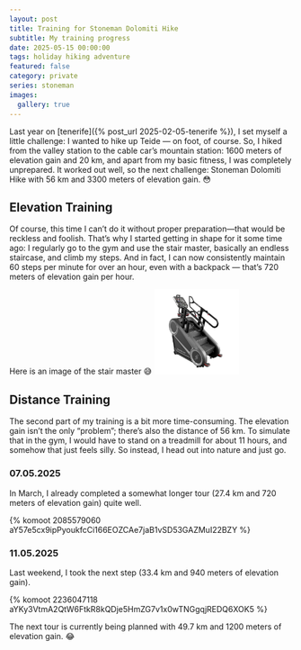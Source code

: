 ```yaml
---
layout: post
title: Training for Stoneman Dolomiti Hike
subtitle: My training progress
date: 2025-05-15 00:00:00
tags: holiday hiking adventure
featured: false
category: private
series: stoneman
images:
  gallery: true
---
```


Last year on [tenerife]({% post_url 2025-02-05-tenerife %}), I set myself a little challenge: I wanted to hike up
Teide — on foot, of course. So, I hiked from the valley station to the cable car’s mountain station: 1600 meters of
elevation gain and 20 km, and apart from my basic fitness, I was completely unprepared. It worked out well, so the next
challenge: Stoneman Dolomiti Hike with 56 km and 3300 meters of elevation gain. 😳

## Elevation Training

Of course, this time I can’t do it without proper preparation—that would be reckless and foolish. That’s why I started
getting in shape for it some time ago: I regularly go to the gym and use the stair master, basically an endless
staircase, and climb my steps. And in fact, I can now consistently maintain 60 steps per minute for over an hour, even
with a backpack — that’s 720 meters of elevation gain per hour.

Here is an image of the stair master 😅
<img src="/assets/img/2025-05-15-stoneman-training/thumbnail.png" width="30%" />

## Distance Training

The second part of my training is a bit more time-consuming. The elevation gain isn’t the only “problem”; there’s also
the distance of 56 km. To simulate that in the gym, I would have to stand on a treadmill for about 11 hours, and somehow
that just feels silly. So instead, I head out into nature and just go. 

### 07.05.2025

In March, I already completed a somewhat longer tour (27.4 km and 720 meters of elevation gain) quite well.

{% komoot 2085579060 aY57e5cx9ipPyoukfcCi166EOZCAe7jaB1vSD53GAZMuI22BZY %}

### 11.05.2025

Last weekend, I took the next step (33.4 km and 940 meters of elevation gain).

{% komoot 2236047118 aYKy3VtmA2QtW6FtkR8kQDje5HmZG7v1x0wTNGgqjREDQ6XOK5 %}

The next tour is currently being planned with 49.7 km and 1200 meters of elevation gain. 😂